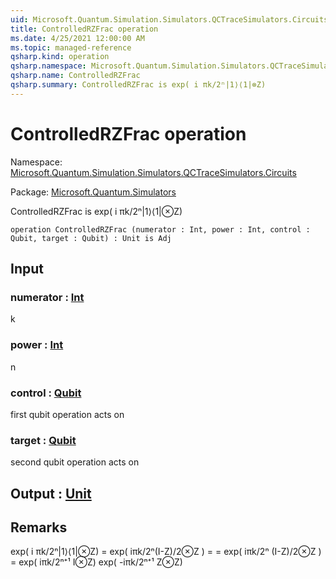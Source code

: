 ```yaml
---
uid: Microsoft.Quantum.Simulation.Simulators.QCTraceSimulators.Circuits.ControlledRZFrac
title: ControlledRZFrac operation
ms.date: 4/25/2021 12:00:00 AM
ms.topic: managed-reference
qsharp.kind: operation
qsharp.namespace: Microsoft.Quantum.Simulation.Simulators.QCTraceSimulators.Circuits
qsharp.name: ControlledRZFrac
qsharp.summary: ControlledRZFrac is exp( i πk/2ⁿ|1⟩⟨1|⊗Z)
---
```


# ControlledRZFrac operation

Namespace: [Microsoft.Quantum.Simulation.Simulators.QCTraceSimulators.Circuits](xref:Microsoft.Quantum.Simulation.Simulators.QCTraceSimulators.Circuits)

Package: [Microsoft.Quantum.Simulators](https://nuget.org/packages/Microsoft.Quantum.Simulators)


ControlledRZFrac is exp( i πk/2ⁿ|1⟩⟨1|⊗Z)

```qsharp
operation ControlledRZFrac (numerator : Int, power : Int, control : Qubit, target : Qubit) : Unit is Adj
```


## Input

### numerator : [Int](xref:microsoft.quantum.qsharp.valueliterals#int-literals)

k


### power : [Int](xref:microsoft.quantum.qsharp.valueliterals#int-literals)

n


### control : [Qubit](xref:microsoft.quantum.qsharp.valueliterals#qubit-literals)

first qubit operation acts on


### target : [Qubit](xref:microsoft.quantum.qsharp.valueliterals#qubit-literals)

second qubit operation acts on



## Output : [Unit](xref:microsoft.quantum.qsharp.valueliterals#unit-literal)



## Remarks

exp( i πk/2ⁿ|1⟩⟨1|⊗Z) = exp( iπk/2ⁿ(I-Z)/2⊗Z ) == exp( iπk/2ⁿ (I-Z)/2⊗Z )= exp( iπk/2ⁿ⁺¹ I⊗Z) exp( -iπk/2ⁿ⁺¹ Z⊗Z)